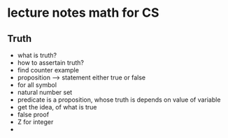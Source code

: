 # lecture notes math for CS

## Truth
- what is truth?
- how to assertain truth?
- find counter example
- proposition --> statement either true or false
- for all symbol
- natural number set
- predicate is a proposition, whose truth is depends on value of variable
- get the idea, of what is true
- false proof
- Z for integer
- 

